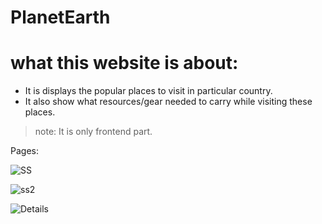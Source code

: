 # PlanetEarth

# what this website is about:
* It is displays the popular places to visit in particular country.
* It also show what resources/gear needed to carry while visiting these places.
>  note:
> It is only frontend part.

Pages:

![SS](https://github.com/ShrikeshB/PlanetEarth/assets/105501579/d847e09b-a958-423e-aaa7-b05f9134d4a8)

![ss2](https://github.com/ShrikeshB/PlanetEarth/assets/105501579/3198f819-fb91-4fcc-8e28-f85f6e707b70)

![Details](https://github.com/ShrikeshB/PlanetEarth/assets/105501579/42ca505d-717b-4c57-ad51-6f470a73d0f1)
